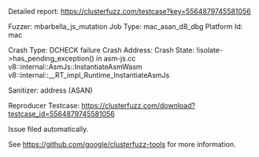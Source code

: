 Detailed report: https://clusterfuzz.com/testcase?key=5564879745581056

Fuzzer: mbarbella_js_mutation
Job Type: mac_asan_d8_dbg
Platform Id: mac

Crash Type: DCHECK failure
Crash Address: 
Crash State:
  !isolate->has_pending_exception() in asm-js.cc
  v8::internal::AsmJs::InstantiateAsmWasm
  v8::internal::__RT_impl_Runtime_InstantiateAsmJs
  
Sanitizer: address (ASAN)

Reproducer Testcase: https://clusterfuzz.com/download?testcase_id=5564879745581056

Issue filed automatically.

See https://github.com/google/clusterfuzz-tools for more information.
